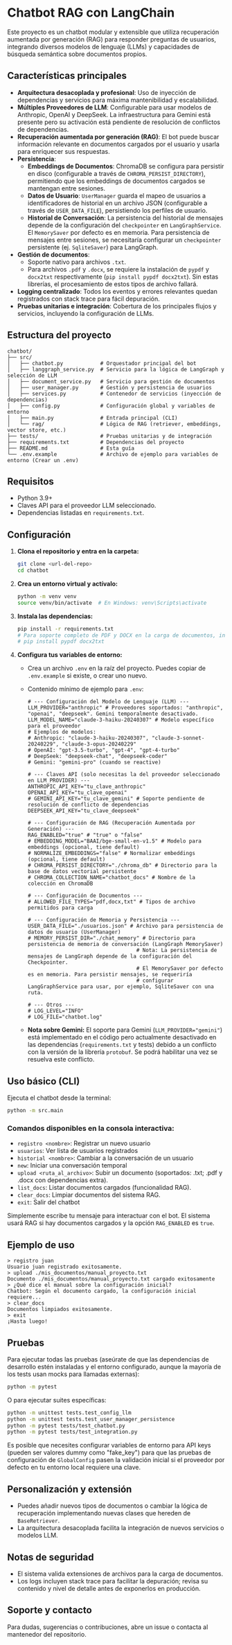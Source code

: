 # Chatbot RAG con LangChain

Este proyecto es un chatbot modular y extensible que utiliza recuperación aumentada por generación (RAG) para responder preguntas de usuarios, integrando diversos modelos de lenguaje (LLMs) y capacidades de búsqueda semántica sobre documentos propios.

## Características principales

- **Arquitectura desacoplada y profesional**: Uso de inyección de dependencias y servicios para máxima mantenibilidad y escalabilidad.
- **Múltiples Proveedores de LLM**: Configurable para usar modelos de Anthropic, OpenAI y DeepSeek. La infraestructura para Gemini está presente pero su activación está pendiente de resolución de conflictos de dependencias.
- **Recuperación aumentada por generación (RAG)**: El bot puede buscar información relevante en documentos cargados por el usuario y usarla para enriquecer sus respuestas.
- **Persistencia**:
    - **Embeddings de Documentos**: ChromaDB se configura para persistir en disco (configurable a través de `CHROMA_PERSIST_DIRECTORY`), permitiendo que los embeddings de documentos cargados se mantengan entre sesiones.
    - **Datos de Usuario**: `UserManager` guarda el mapeo de usuarios a identificadores de historial en un archivo JSON (configurable a través de `USER_DATA_FILE`), persistiendo los perfiles de usuario.
    - **Historial de Conversación**: La persistencia del historial de mensajes depende de la configuración del `checkpointer` en `LangGraphService`. El `MemorySaver` por defecto es en memoria. Para persistencia de mensajes entre sesiones, se necesitaría configurar un `checkpointer` persistente (ej. `SqliteSaver`) para LangGraph.
- **Gestión de documentos**:
    - Soporte nativo para archivos `.txt`.
    - Para archivos `.pdf` y `.docx`, se requiere la instalación de `pypdf` y `docx2txt` respectivamente (`pip install pypdf docx2txt`). Sin estas librerías, el procesamiento de estos tipos de archivo fallará.
- **Logging centralizado**: Todos los eventos y errores relevantes quedan registrados con stack trace para fácil depuración.
- **Pruebas unitarias e integración**: Cobertura de los principales flujos y servicios, incluyendo la configuración de LLMs.

## Estructura del proyecto

```
chatbot/
├── src/
│   ├── chatbot.py            # Orquestador principal del bot
│   ├── langgraph_service.py  # Servicio para la lógica de LangGraph y selección de LLM
│   ├── document_service.py   # Servicio para gestión de documentos
│   ├── user_manager.py       # Gestión y persistencia de usuarios
│   ├── services.py           # Contenedor de servicios (inyección de dependencias)
│   ├── config.py             # Configuración global y variables de entorno
│   ├── main.py               # Entrada principal (CLI)
│   └── rag/                  # Lógica de RAG (retriever, embeddings, vector store, etc.)
├── tests/                    # Pruebas unitarias y de integración
├── requirements.txt          # Dependencias del proyecto
├── README.md                 # Esta guía
└── .env.example              # Archivo de ejemplo para variables de entorno (Crear un .env)
```

## Requisitos

- Python 3.9+
- Claves API para el proveedor LLM seleccionado.
- Dependencias listadas en `requirements.txt`.

## Configuración

1.  **Clona el repositorio y entra en la carpeta:**
    ```bash
    git clone <url-del-repo>
    cd chatbot
    ```
2.  **Crea un entorno virtual y actívalo:**
    ```bash
    python -m venv venv
    source venv/bin/activate  # En Windows: venv\Scripts\activate
    ```
3.  **Instala las dependencias:**
    ```bash
    pip install -r requirements.txt
    # Para soporte completo de PDF y DOCX en la carga de documentos, instala también:
    # pip install pypdf docx2txt
    ```
4.  **Configura tus variables de entorno:**
    - Crea un archivo `.env` en la raíz del proyecto. Puedes copiar de `.env.example` si existe, o crear uno nuevo.
    - Contenido mínimo de ejemplo para `.env`:

      ```env
      # --- Configuración del Modelo de Lenguaje (LLM) ---
      LLM_PROVIDER="anthropic" # Proveedores soportados: "anthropic", "openai", "deepseek". Gemini temporalmente desactivado.
      LLM_MODEL_NAME="claude-3-haiku-20240307" # Modelo específico para el proveedor
      # Ejemplos de modelos:
      # Anthropic: "claude-3-haiku-20240307", "claude-3-sonnet-20240229", "claude-3-opus-20240229"
      # OpenAI: "gpt-3.5-turbo", "gpt-4", "gpt-4-turbo"
      # DeepSeek: "deepseek-chat", "deepseek-coder"
      # Gemini: "gemini-pro" (cuando se reactive)

      # --- Claves API (solo necesitas la del proveedor seleccionado en LLM_PROVIDER) ---
      ANTHROPIC_API_KEY="tu_clave_anthropic"
      OPENAI_API_KEY="tu_clave_openai"
      # GEMINI_API_KEY="tu_clave_gemini" # Soporte pendiente de resolución de conflicto de dependencias
      DEEPSEEK_API_KEY="tu_clave_deepseek"

      # --- Configuración de RAG (Recuperación Aumentada por Generación) ---
      RAG_ENABLED="true" # "true" o "false"
      # EMBEDDING_MODEL="BAAI/bge-small-en-v1.5" # Modelo para embeddings (opcional, tiene default)
      # NORMALIZE_EMBEDDINGS="false" # Normalizar embeddings (opcional, tiene default)
      # CHROMA_PERSIST_DIRECTORY="./chroma_db" # Directorio para la base de datos vectorial persistente
      # CHROMA_COLLECTION_NAME="chatbot_docs" # Nombre de la colección en ChromaDB

      # --- Configuración de Documentos ---
      # ALLOWED_FILE_TYPES="pdf,docx,txt" # Tipos de archivo permitidos para carga

      # --- Configuración de Memoria y Persistencia ---
      USER_DATA_FILE="./usuarios.json" # Archivo para persistencia de datos de usuario (UserManager)
      # MEMORY_PERSIST_DIR="./chat_memory" # Directorio para persistencia de memoria de conversación (LangGraph MemorySaver)
                                         # Nota: La persistencia de mensajes de LangGraph depende de la configuración del Checkpointer.
                                         # El MemorySaver por defecto es en memoria. Para persistir mensajes, se requeriría
                                         # configurar LangGraphService para usar, por ejemplo, SqliteSaver con una ruta.

      # --- Otros ---
      # LOG_LEVEL="INFO"
      # LOG_FILE="chatbot.log"
      ```
    - **Nota sobre Gemini:** El soporte para Gemini (`LLM_PROVIDER="gemini"`) está implementado en el código pero actualmente desactivado en las dependencias (`requirements.txt` y tests) debido a un conflicto con la versión de la librería `protobuf`. Se podrá habilitar una vez se resuelva este conflicto.

## Uso básico (CLI)

Ejecuta el chatbot desde la terminal:

```bash
python -m src.main
```

### Comandos disponibles en la consola interactiva:

- `registro <nombre>`: Registrar un nuevo usuario
- `usuarios`: Ver lista de usuarios registrados
- `historial <nombre>`: Cambiar a la conversación de un usuario
- `new`: Iniciar una conversación temporal
- `upload <ruta_al_archivo>`: Subir un documento (soportados: .txt; .pdf y .docx con dependencias extra).
- `list_docs`: Listar documentos cargados (funcionalidad RAG).
- `clear_docs`: Limpiar documentos del sistema RAG.
- `exit`: Salir del chatbot

Simplemente escribe tu mensaje para interactuar con el bot. El sistema usará RAG si hay documentos cargados y la opción `RAG_ENABLED` es `true`.

## Ejemplo de uso

```text
> registro juan
Usuario juan registrado exitosamente.
> upload ./mis_documentos/manual_proyecto.txt
Documento ./mis_documentos/manual_proyecto.txt cargado exitosamente
> ¿Qué dice el manual sobre la configuración inicial?
Chatbot: Según el documento cargado, la configuración inicial requiere...
> clear_docs
Documentos limpiados exitosamente.
> exit
¡Hasta luego!
```

## Pruebas

Para ejecutar todas las pruebas (aseúrate de que las dependencias de desarrollo estén instaladas y el entorno configurado, aunque la mayoría de los tests usan mocks para llamadas externas):

```bash
python -m pytest
```

O para ejecutar suites específicas:

```bash
python -m unittest tests.test_config_llm
python -m unittest tests.test_user_manager_persistence
python -m pytest tests/test_chatbot.py
python -m pytest tests/test_integration.py
```
Es posible que necesites configurar variables de entorno para API keys (pueden ser valores dummy como "fake_key") para que las pruebas de configuración de `GlobalConfig` pasen la validación inicial si el proveedor por defecto en tu entorno local requiere una clave.

## Personalización y extensión

- Puedes añadir nuevos tipos de documentos o cambiar la lógica de recuperación implementando nuevas clases que hereden de `BaseRetriever`.
- La arquitectura desacoplada facilita la integración de nuevos servicios o modelos LLM.

## Notas de seguridad

- El sistema valida extensiones de archivos para la carga de documentos.
- Los logs incluyen stack trace para facilitar la depuración; revisa su contenido y nivel de detalle antes de exponerlos en producción.

## Soporte y contacto

Para dudas, sugerencias o contribuciones, abre un issue o contacta al mantenedor del repositorio.